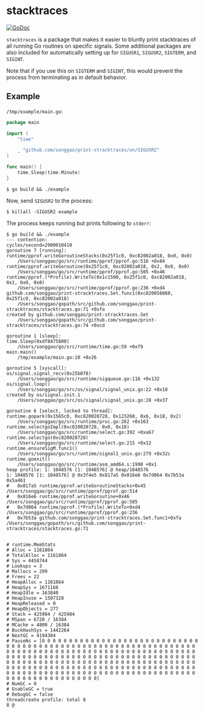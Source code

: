 # stacktraces

[![GoDoc](https://godoc.org/github.com/songgao/print-stacktraces?status.svg)](http://godoc.org/github.com/songgao/print-stracktraces)

`stacktraces` is a package that makes it easier to bluntly print stacktraces of
all running Go routines on specific signals. Some additional packages are also
included for automatically setting up for `SIGUSR1`, `SIGUSR2`, `SIGTERM`, and
`SIGINT`.

Note that if you use this on `SIGTERM` and `SIGINT`, this would prevent the
process from terminating as in default behavior.

## Example

`/tmp/example/main.go`:

```go
package main

import (
	"time"

	_ "github.com/songgao/print-stracktraces/on/SIGUSR2"
)

func main() {
	time.Sleep(time.Minute)
}
```

```shell
$ go build && ./example
```

Now, send `SIGUSR2` to the process:

```shell
$ killall -SIGUSR2 example
```

The process keeps running but prints following to `stderr`:

```
$ go build && ./example
--- contention:
cycles/second=2900010410
goroutine 7 [running]:
runtime/pprof.writeGoroutineStacks(0x25f1c0, 0xc82002a018, 0x0, 0x0)
	/Users/songgao/go/src/runtime/pprof/pprof.go:516 +0x84
runtime/pprof.writeGoroutine(0x25f1c0, 0xc82002a018, 0x2, 0x0, 0x0)
	/Users/songgao/go/src/runtime/pprof/pprof.go:505 +0x46
runtime/pprof.(*Profile).WriteTo(0x1c1500, 0x25f1c0, 0xc82002a018, 0x2, 0x0, 0x0)
	/Users/songgao/go/src/runtime/pprof/pprof.go:236 +0xd4
github.com/songgao/print-stracktraces.Set.func1(0xc820056060, 0x25f1c0, 0xc82002a018)
	/Users/songgao/gopath/src/github.com/songgao/print-stracktraces/stacktraces.go:71 +0xfa
created by github.com/songgao/print-stracktraces.Set
	/Users/songgao/gopath/src/github.com/songgao/print-stracktraces/stacktraces.go:74 +0xcd

goroutine 1 [sleep]:
time.Sleep(0xdf8475800)
	/Users/songgao/go/src/runtime/time.go:59 +0xf9
main.main()
	/tmp/example/main.go:10 +0x26

goroutine 5 [syscall]:
os/signal.signal_recv(0x25b078)
	/Users/songgao/go/src/runtime/sigqueue.go:116 +0x132
os/signal.loop()
	/Users/songgao/go/src/os/signal/signal_unix.go:22 +0x18
created by os/signal.init.1
	/Users/songgao/go/src/os/signal/signal_unix.go:28 +0x37

goroutine 6 [select, locked to thread]:
runtime.gopark(0x1565c0, 0xc820028728, 0x123260, 0x6, 0x18, 0x2)
	/Users/songgao/go/src/runtime/proc.go:262 +0x163
runtime.selectgoImpl(0xc820028728, 0x0, 0x18)
	/Users/songgao/go/src/runtime/select.go:392 +0xa67
runtime.selectgo(0xc820028728)
	/Users/songgao/go/src/runtime/select.go:215 +0x12
runtime.ensureSigM.func1()
	/Users/songgao/go/src/runtime/signal1_unix.go:279 +0x32c
runtime.goexit()
	/Users/songgao/go/src/runtime/asm_amd64.s:1998 +0x1
heap profile: 1: 1048576 [1: 1048576] @ heap/1048576
1: 1048576 [1: 1048576] @ 0x3f4e5 0x817a5 0x816e6 0x7d064 0x7b53a 0x5a461
#	0x817a5	runtime/pprof.writeGoroutineStacks+0x45			/Users/songgao/go/src/runtime/pprof/pprof.go:514
#	0x816e6	runtime/pprof.writeGoroutine+0x46			/Users/songgao/go/src/runtime/pprof/pprof.go:505
#	0x7d064	runtime/pprof.(*Profile).WriteTo+0xd4			/Users/songgao/go/src/runtime/pprof/pprof.go:236
#	0x7b53a	github.com/songgao/print-stracktraces.Set.func1+0xfa	/Users/songgao/gopath/src/github.com/songgao/print-stracktraces/stacktraces.go:71


# runtime.MemStats
# Alloc = 1161864
# TotalAlloc = 1161864
# Sys = 4458744
# Lookups = 3
# Mallocs = 299
# Frees = 22
# HeapAlloc = 1161864
# HeapSys = 1671168
# HeapIdle = 163840
# HeapInuse = 1507328
# HeapReleased = 0
# HeapObjects = 277
# Stack = 425984 / 425984
# MSpan = 6720 / 16384
# MCache = 4800 / 16384
# BuckHashSys = 1442264
# NextGC = 4194304
# PauseNs = [0 0 0 0 0 0 0 0 0 0 0 0 0 0 0 0 0 0 0 0 0 0 0 0 0 0 0 0 0 0 0 0 0 0 0 0 0 0 0 0 0 0 0 0 0 0 0 0 0 0 0 0 0 0 0 0 0 0 0 0 0 0 0 0 0 0 0 0 0 0 0 0 0 0 0 0 0 0 0 0 0 0 0 0 0 0 0 0 0 0 0 0 0 0 0 0 0 0 0 0 0 0 0 0 0 0 0 0 0 0 0 0 0 0 0 0 0 0 0 0 0 0 0 0 0 0 0 0 0 0 0 0 0 0 0 0 0 0 0 0 0 0 0 0 0 0 0 0 0 0 0 0 0 0 0 0 0 0 0 0 0 0 0 0 0 0 0 0 0 0 0 0 0 0 0 0 0 0 0 0 0 0 0 0 0 0 0 0 0 0 0 0 0 0 0 0 0 0 0 0 0 0 0 0 0 0 0 0 0 0 0 0 0 0 0 0 0 0 0 0 0 0 0 0 0 0 0 0 0 0 0 0 0 0 0 0 0 0 0 0 0 0 0 0 0 0 0 0 0 0 0 0 0 0 0 0]
# NumGC = 0
# EnableGC = true
# DebugGC = false
threadcreate profile: total 8
8 @
```
